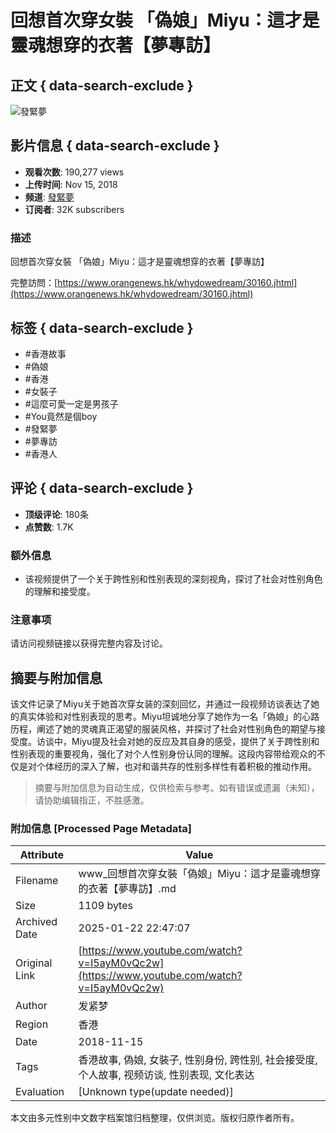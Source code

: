# 回想首次穿女裝 「偽娘」Miyu：這才是靈魂想穿的衣著【夢專訪】

## 正文 { data-search-exclude }


![發緊夢](https://i.ytimg.com/an/cb0-ESUEBbMLvumdO2EEPA/featured_channel.jpg?v=5b74f3a4)

## 影片信息 { data-search-exclude }
- **观看次数**: 190,277 views
- **上传时间**: Nov 15, 2018
- **频道**: [發緊夢](https://www.youtube.com/channel/UCcb0-ESUEBbMLvumdO2EEPA)
- **订阅者**: 32K subscribers

### 描述
回想首次穿女裝 「偽娘」Miyu：這才是靈魂想穿的衣著【夢專訪】

完整訪問：[https://www.orangenews.hk/whydowedream/30160.jhtml](https://www.orangenews.hk/whydowedream/30160.jhtml)

## 标签 { data-search-exclude }
- #香港故事
- #偽娘
- #香港
- #女裝子
- #這麼可愛一定是男孩子
- #You竟然是個boy
- #發緊夢
- #夢專訪
- #香港人

## 评论 { data-search-exclude }
- **顶级评论**: 180条
- **点赞数**: 1.7K

### 额外信息
- 该视频提供了一个关于跨性别和性别表现的深刻视角，探讨了社会对性别角色的理解和接受度。

### 注意事项
请访问视频链接以获得完整内容及讨论。
<!-- tcd_original_link https://www.youtube.com/watch?v=I5ayM0vQc2w -->


## 摘要与附加信息

<!-- tcd_abstract -->
该文件记录了Miyu关于她首次穿女装的深刻回忆，并通过一段视频访谈表达了她的真实体验和对性别表现的思考。Miyu坦诚地分享了她作为一名「偽娘」的心路历程，阐述了她的灵魂真正渴望的服装风格，并探讨了社会对性别角色的期望与接受度。访谈中，Miyu提及社会对她的反应及其自身的感受，提供了关于跨性别和性别表现的重要视角，强化了对个人性别身份认同的理解。这段内容带给观众的不仅是对个体经历的深入了解，也对和谐共存的性别多样性有着积极的推动作用。
<!-- tcd_abstract_end -->

> 摘要与附加信息为自动生成，仅供检索与参考。如有错误或遗漏（未知），请协助编辑指正，不胜感激。

### 附加信息 [Processed Page Metadata]

| Attribute       | Value                                  |
|-----------------|----------------------------------------|
| Filename        | www_回想首次穿女裝「偽娘」Miyu：這才是靈魂想穿的衣著【夢專訪】.md                             |
| Size            | 1109 bytes                           |
| Archived Date   | 2025-01-22 22:47:07                             |
| Original Link   | [https://www.youtube.com/watch?v=I5ayM0vQc2w](https://www.youtube.com/watch?v=I5ayM0vQc2w)                       |
| Author          | 发紧梦                               |
| Region          | 香港                               |
| Date            | 2018-11-15                                 |
| Tags            | 香港故事, 偽娘, 女裝子, 性别身份, 跨性别, 社会接受度, 个人故事, 视频访谈, 性别表现, 文化表达                                 |
| Evaluation            | [Unknown type(update needed)]                                 |
<!-- tcd_table_end -->

本文由多元性别中文数字档案馆归档整理，仅供浏览。版权归原作者所有。
